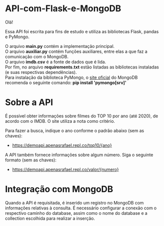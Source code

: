 # API-com-Flask-e-MongoDB
Olá!

Essa API foi escrita para fins de estudo e utiliza as bibliotecas Flask, pandas e PyMongo.

O arquivo **main.py** contém a implementação principal.  
O arquivo **auxiliar.py** contém funções auxiliares, entre elas a que faz a comunicação com o MongoDB.  
O arquivo **imdb.csv** é a fonte de dados que é lida.  
Por fim, no arquivo **requirements.txt** estão listadas as bibliotecas instaladas (e suas respectivas dependências).  
Para instalação da biblioteca PyMongo, o [site oficial](https://docs.mongodb.com/drivers/pymongo/) do MongoDB recomenda o seguinte comando: **pip install 'pymongo[srv]'**


# Sobre a API

É possível obter informações sobre filmes do TOP 10 por ano (até 2020), de acordo com o IMDB. O site utiliza a nota como critério.



Para fazer a busca, indique o ano conforme o padrão abaixo (sem as chaves):

* https://demoapi.apenasrafael.repl.co/top10/{ano}


A API também fornece informações sobre algum número. Siga o seguinte formato (sem as chaves):

* https://demoapi.apenasrafael.repl.co/valor/{numero}

# Integração com MongoDB
Quando a API é requisitada, é inserido um registro no MongoDB com informações relativas à consulta.
É necessário configurar a conexão com o respectivo caminho do database, assim como o nome do database e a collection escolhida para realizar a inserção.
